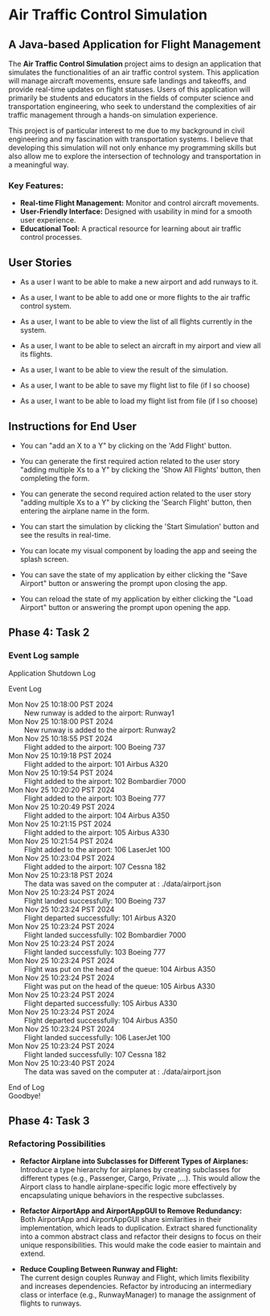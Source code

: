 # Air Traffic Control Simulation
## A Java-based Application for Flight Management

The **Air Traffic Control Simulation** project aims to design an application that simulates the functionalities of an air traffic control system. This application will manage aircraft movements, ensure safe landings and takeoffs, and provide real-time updates on flight statuses. Users of this application will primarily be students and educators in the fields of computer science and transportation engineering, who seek to understand the complexities of air traffic management through a hands-on simulation experience.

This project is of particular interest to me due to my background in civil engineering and my fascination with transportation systems. I believe that developing this simulation will not only enhance my programming skills but also allow me to explore the intersection of technology and transportation in a meaningful way.

### Key Features:
- **Real-time Flight Management:** Monitor and control aircraft movements.
- **User-Friendly Interface:** Designed with usability in mind for a smooth user experience.
- **Educational Tool:** A practical resource for learning about air traffic control processes.

## User Stories
- As a user I want to be able to make a new airport and add runways to it.

- As a user, I want to be able to add one or more flights to the air traffic control system.

- As a user, I want to be able to view the list of all flights currently in the system.

- As a user, I want to be able to select an aircraft in my airport and view all its flights.

- As a user, I want to be able to view the result of the simulation.

- As a user, I want to be able to save my flight list to file (if I so choose)

- As a user, I want to be able to load my flight list from file (if I so choose)

## Instructions for End User
- You can "add an X to a Y" by clicking on the 'Add Flight' button.

- You can generate the first required action related to the user story "adding multiple Xs to a Y" by clicking the 'Show All Flights' button, then completing the form.

- You can generate the second required action related to the user story "adding multiple Xs to a Y" by clicking the 'Search Flight' button, then entering the airplane name in the form.

- You can start the simulation by clicking the 'Start Simulation' button and see the results in real-time.

- You can locate my visual component by loading the app and seeing the splash screen.

- You can save the state of my application by either clicking the "Save Airport" button or answering the prompt upon closing the app.

- You can reload the state of my application by either clicking the "Load Airport" button or answering the prompt upon opening the app.

## Phase 4: Task 2
### Event Log sample
Application Shutdown Log
 
Event Log

Mon Nov 25 10:18:00 PST 2024  
&nbsp;&nbsp;&nbsp;&nbsp;&nbsp;&nbsp;&nbsp;&nbsp;New runway is added to the airport: Runway1  
Mon Nov 25 10:18:00 PST 2024  
&nbsp;&nbsp;&nbsp;&nbsp;&nbsp;&nbsp;&nbsp;&nbsp;New runway is added to the airport: Runway2  
Mon Nov 25 10:18:55 PST 2024  
&nbsp;&nbsp;&nbsp;&nbsp;&nbsp;&nbsp;&nbsp;&nbsp;Flight added to the airport: 100 Boeing 737  
Mon Nov 25 10:19:18 PST 2024  
&nbsp;&nbsp;&nbsp;&nbsp;&nbsp;&nbsp;&nbsp;&nbsp;Flight added to the airport: 101 Airbus A320  
Mon Nov 25 10:19:54 PST 2024  
&nbsp;&nbsp;&nbsp;&nbsp;&nbsp;&nbsp;&nbsp;&nbsp;Flight added to the airport: 102 Bombardier 7000  
Mon Nov 25 10:20:20 PST 2024  
&nbsp;&nbsp;&nbsp;&nbsp;&nbsp;&nbsp;&nbsp;&nbsp;Flight added to the airport: 103 Boeing 777  
Mon Nov 25 10:20:49 PST 2024  
&nbsp;&nbsp;&nbsp;&nbsp;&nbsp;&nbsp;&nbsp;&nbsp;Flight added to the airport: 104 Airbus A350  
Mon Nov 25 10:21:15 PST 2024  
&nbsp;&nbsp;&nbsp;&nbsp;&nbsp;&nbsp;&nbsp;&nbsp;Flight added to the airport: 105 Airbus A330  
Mon Nov 25 10:21:54 PST 2024  
&nbsp;&nbsp;&nbsp;&nbsp;&nbsp;&nbsp;&nbsp;&nbsp;Flight added to the airport: 106 LaserJet 100  
Mon Nov 25 10:23:04 PST 2024  
&nbsp;&nbsp;&nbsp;&nbsp;&nbsp;&nbsp;&nbsp;&nbsp;Flight added to the airport: 107 Cessna 182  
Mon Nov 25 10:23:18 PST 2024  
&nbsp;&nbsp;&nbsp;&nbsp;&nbsp;&nbsp;&nbsp;&nbsp;The data was saved on the computer at : ./data/airport.json  
Mon Nov 25 10:23:24 PST 2024  
&nbsp;&nbsp;&nbsp;&nbsp;&nbsp;&nbsp;&nbsp;&nbsp;Flight landed successfully: 100 Boeing 737  
Mon Nov 25 10:23:24 PST 2024  
&nbsp;&nbsp;&nbsp;&nbsp;&nbsp;&nbsp;&nbsp;&nbsp;Flight departed successfully: 101 Airbus A320  
Mon Nov 25 10:23:24 PST 2024  
&nbsp;&nbsp;&nbsp;&nbsp;&nbsp;&nbsp;&nbsp;&nbsp;Flight landed successfully: 102 Bombardier 7000  
Mon Nov 25 10:23:24 PST 2024  
&nbsp;&nbsp;&nbsp;&nbsp;&nbsp;&nbsp;&nbsp;&nbsp;Flight landed successfully: 103 Boeing 777  
Mon Nov 25 10:23:24 PST 2024  
&nbsp;&nbsp;&nbsp;&nbsp;&nbsp;&nbsp;&nbsp;&nbsp;Flight was put on the head of the queue: 104 Airbus A350  
Mon Nov 25 10:23:24 PST 2024  
&nbsp;&nbsp;&nbsp;&nbsp;&nbsp;&nbsp;&nbsp;&nbsp;Flight was put on the head of the queue: 105 Airbus A330  
Mon Nov 25 10:23:24 PST 2024  
&nbsp;&nbsp;&nbsp;&nbsp;&nbsp;&nbsp;&nbsp;&nbsp;Flight departed successfully: 105 Airbus A330  
Mon Nov 25 10:23:24 PST 2024  
&nbsp;&nbsp;&nbsp;&nbsp;&nbsp;&nbsp;&nbsp;&nbsp;Flight departed successfully: 104 Airbus A350  
Mon Nov 25 10:23:24 PST 2024  
&nbsp;&nbsp;&nbsp;&nbsp;&nbsp;&nbsp;&nbsp;&nbsp;Flight landed successfully: 106 LaserJet 100  
Mon Nov 25 10:23:24 PST 2024  
&nbsp;&nbsp;&nbsp;&nbsp;&nbsp;&nbsp;&nbsp;&nbsp;Flight landed successfully: 107 Cessna 182  
Mon Nov 25 10:23:40 PST 2024  
&nbsp;&nbsp;&nbsp;&nbsp;&nbsp;&nbsp;&nbsp;&nbsp;The data was saved on the computer at : ./data/airport.json  

 End of Log  
Goodbye!


## Phase 4: Task 3
### Refactoring Possibilities
- **Refactor Airplane into Subclasses for Different Types of Airplanes:**  
  Introduce a type hierarchy for airplanes by creating subclasses for different types (e.g., Passenger, Cargo, Private ,...). This would allow the Airport class to handle airplane-specific logic more effectively by encapsulating unique behaviors in the respective subclasses.

- **Refactor AirportApp and AirportAppGUI to Remove Redundancy:**  
  Both AirportApp and AirportAppGUI share similarities in their implementation, which leads to duplication. Extract shared functionality into a common abstract class and refactor their designs to focus on their unique responsibilities. This would make the code easier to maintain and extend.

- **Reduce Coupling Between Runway and Flight:**  
  The current design couples Runway and Flight, which limits flexibility and increases dependencies. Refactor by introducing an intermediary class or interface (e.g., RunwayManager) to manage the assignment of flights to runways.